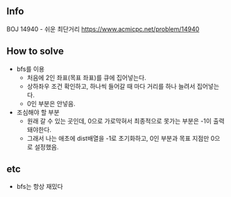 ## Info
BOJ 14940 - 쉬운 최단거리 https://www.acmicpc.net/problem/14940

## How to solve
* bfs를 이용
    * 처음에 2인 좌표(목표 좌표)를 큐에 집어넣는다.
    * 상하좌우 조건 확인하고, 하나씩 들어갈 때 마다 거리를 하나 늘려서 집어넣는다.
    * 0인 부분은 안넣음.
* 조심해야 할 부분
    * 원래 갈 수 있는 곳인데, 0으로 가로막혀서 최종적으로 못가는 부분은 -1이 출력돼야한다.
    * 그래서 나는 애초에 dist배열을 -1로 초기화하고, 0인 부분과 목표 지점만 0으로 설정했음.

## etc
* bfs는 항상 재밌다